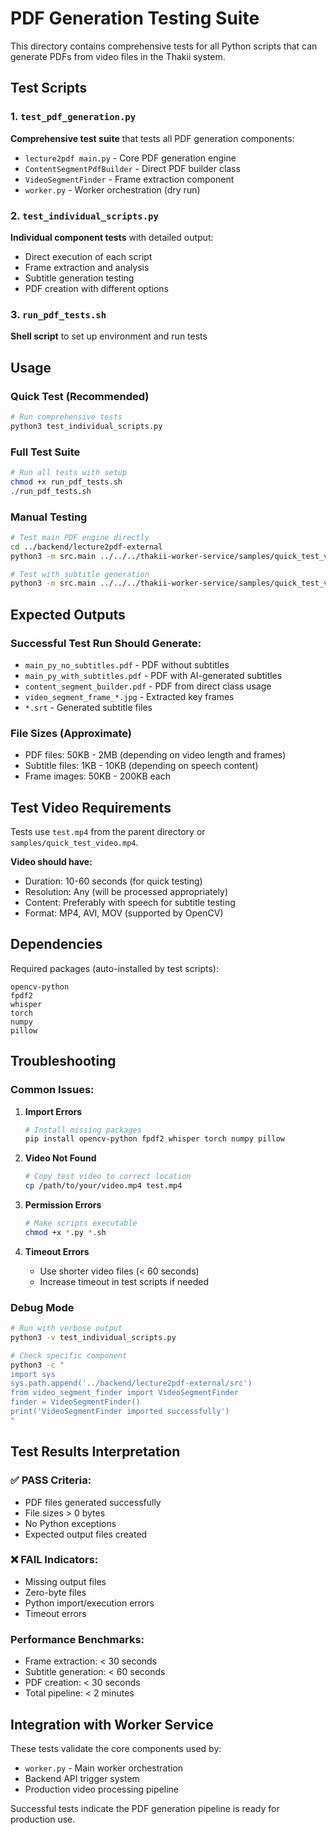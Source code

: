 # PDF Generation Testing Suite

This directory contains comprehensive tests for all Python scripts that can generate PDFs from video files in the Thakii system.

## Test Scripts

### 1. `test_pdf_generation.py`
**Comprehensive test suite** that tests all PDF generation components:
- `lecture2pdf main.py` - Core PDF generation engine
- `ContentSegmentPdfBuilder` - Direct PDF builder class
- `VideoSegmentFinder` - Frame extraction component  
- `worker.py` - Worker orchestration (dry run)

### 2. `test_individual_scripts.py`
**Individual component tests** with detailed output:
- Direct execution of each script
- Frame extraction and analysis
- Subtitle generation testing
- PDF creation with different options

### 3. `run_pdf_tests.sh`
**Shell script** to set up environment and run tests

## Usage

### Quick Test (Recommended)
```bash
# Run comprehensive tests
python3 test_individual_scripts.py
```

### Full Test Suite
```bash
# Run all tests with setup
chmod +x run_pdf_tests.sh
./run_pdf_tests.sh
```

### Manual Testing
```bash
# Test main PDF engine directly
cd ../backend/lecture2pdf-external
python3 -m src.main ../../../thakii-worker-service/samples/quick_test_video.mp4 --skip-subtitles -o test_output.pdf

# Test with subtitle generation
python3 -m src.main ../../../thakii-worker-service/samples/quick_test_video.mp4 -o test_with_subs.pdf
```

## Expected Outputs

### Successful Test Run Should Generate:
- `main_py_no_subtitles.pdf` - PDF without subtitles
- `main_py_with_subtitles.pdf` - PDF with AI-generated subtitles
- `content_segment_builder.pdf` - PDF from direct class usage
- `video_segment_frame_*.jpg` - Extracted key frames
- `*.srt` - Generated subtitle files

### File Sizes (Approximate)
- PDF files: 50KB - 2MB (depending on video length and frames)
- Subtitle files: 1KB - 10KB (depending on speech content)
- Frame images: 50KB - 200KB each

## Test Video Requirements

Tests use `test.mp4` from the parent directory or `samples/quick_test_video.mp4`.

**Video should have:**
- Duration: 10-60 seconds (for quick testing)
- Resolution: Any (will be processed appropriately)
- Content: Preferably with speech for subtitle testing
- Format: MP4, AVI, MOV (supported by OpenCV)

## Dependencies

Required packages (auto-installed by test scripts):
```
opencv-python
fpdf2
whisper
torch
numpy
pillow
```

## Troubleshooting

### Common Issues:

1. **Import Errors**
   ```bash
   # Install missing packages
   pip install opencv-python fpdf2 whisper torch numpy pillow
   ```

2. **Video Not Found**
   ```bash
   # Copy test video to correct location
   cp /path/to/your/video.mp4 test.mp4
   ```

3. **Permission Errors**
   ```bash
   # Make scripts executable
   chmod +x *.py *.sh
   ```

4. **Timeout Errors**
   - Use shorter video files (< 60 seconds)
   - Increase timeout in test scripts if needed

### Debug Mode
```bash
# Run with verbose output
python3 -v test_individual_scripts.py

# Check specific component
python3 -c "
import sys
sys.path.append('../backend/lecture2pdf-external/src')
from video_segment_finder import VideoSegmentFinder
finder = VideoSegmentFinder()
print('VideoSegmentFinder imported successfully')
"
```

## Test Results Interpretation

### ✅ PASS Criteria:
- PDF files generated successfully
- File sizes > 0 bytes
- No Python exceptions
- Expected output files created

### ❌ FAIL Indicators:
- Missing output files
- Zero-byte files
- Python import/execution errors
- Timeout errors

### Performance Benchmarks:
- Frame extraction: < 30 seconds
- Subtitle generation: < 60 seconds  
- PDF creation: < 30 seconds
- Total pipeline: < 2 minutes

## Integration with Worker Service

These tests validate the core components used by:
- `worker.py` - Main worker orchestration
- Backend API trigger system
- Production video processing pipeline

Successful tests indicate the PDF generation pipeline is ready for production use.
